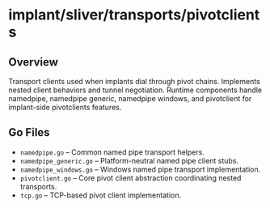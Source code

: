 # implant/sliver/transports/pivotclients

## Overview

Transport clients used when implants dial through pivot chains. Implements nested client behaviors and tunnel negotiation. Runtime components handle namedpipe, namedpipe generic, namedpipe windows, and pivotclient for implant-side pivotclients features.

## Go Files

- `namedpipe.go` – Common named pipe transport helpers.
- `namedpipe_generic.go` – Platform-neutral named pipe client stubs.
- `namedpipe_windows.go` – Windows named pipe transport implementation.
- `pivotclient.go` – Core pivot client abstraction coordinating nested transports.
- `tcp.go` – TCP-based pivot client implementation.
